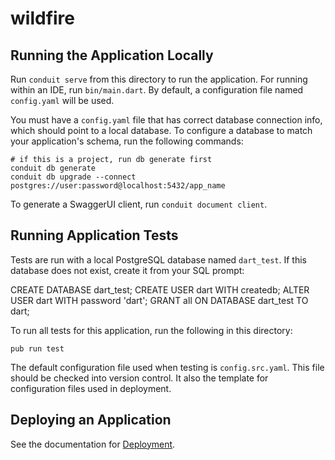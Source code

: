 # wildfire

## Running the Application Locally

Run `conduit serve` from this directory to run the application. For running within an IDE, run `bin/main.dart`. By default, a configuration file named `config.yaml` will be used.

You must have a `config.yaml` file that has correct database connection info, which should point to a local database. To configure a database to match your application's schema, run the following commands:

```
# if this is a project, run db generate first
conduit db generate
conduit db upgrade --connect postgres://user:password@localhost:5432/app_name
```

To generate a SwaggerUI client, run `conduit document client`.

## Running Application Tests

Tests are run with a local PostgreSQL database named `dart_test`. If this database does not exist, create it from your SQL prompt:

CREATE DATABASE dart_test;
CREATE USER dart WITH createdb;
ALTER USER dart WITH password 'dart';
GRANT all ON DATABASE dart_test TO dart;


To run all tests for this application, run the following in this directory:

```
pub run test
```

The default configuration file used when testing is `config.src.yaml`. This file should be checked into version control. It also the template for configuration files used in deployment.

## Deploying an Application

See the documentation for [Deployment](https://conduit.io/docs/deploy/).